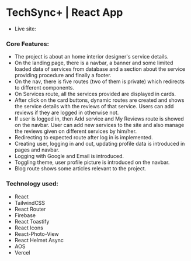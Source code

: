 # TechSync+ | React App

- Live site: 

### Core Features:
- The project is about an home interior designer's service details.
- On the landing page, there is a navbar, a banner and some limited loaded data of services from database and a section about the service providing procedure and finally a footer.
- On the nav, there is five routes (two of them is private) which redirects to different components.
- On Services route, all the services provided are displayed in cards.
- After click on the card buttons, dynamic routes are created and shows the service details with the reviews of that service. Users can add reviews if they are logged in otherwise not.
- If user is logged in, then Add service and My Reviews route is showed on the navbar. User can add new services to the site and also manage the reviews given on different services by him/her.
- Redirecting to expected route after log in is implemented.
- Creating user, logging in and out, updating profile data is introduced in pages and navbar.
- Logging with Google and Email is introduced.
- Toggling theme, user profile picture is introduced on the navbar.
- Blog route shows some articles relevant to the project.

### Technology used:
- React
- TailwindCSS
- React Router
- Firebase
- React Toastify
- React Icons
- React-Photo-View
- React Helmet Async
- AOS
- Vercel